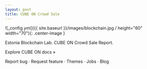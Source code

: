 ```yaml
---
layout: post
title: CUBE ON Crowd Sale
---
```



![_config.yml]({{ site.baseurl }}/images/blockchain.jpg / height="60" width="70"){: .center-image }


Estonia Blockchain Lab.
CUBE ON Crowd Sale Report.
 
Explore CUBE ON docs »

Report bug · Request feature · Themes · Jobs · Blog

